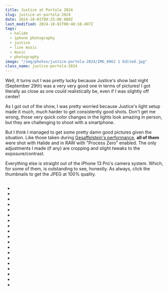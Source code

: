 ```yaml
---
title: Justice at Portola 2024
slug: justice-at-portola-2024
date: 2024-10-01T00:25:00.000Z
last_modified: 2024-10-01T00:48:10.497Z
tags:
  - halide
  - iphone photography
  - justice
  - live music
  - music
  - photography
image: "/img/photos/justice-portola-2024/IMG_6962 1 Edited.jpg"
class_name: justice-portola-2024
---
```


Well, it turns out I was pretty lucky because Justice's show last night (September 29th) was a very very good one in terms of pictures! I got literally as close as one could realistically be, even if I was slightly off center!

As I got out of the show, I was pretty worried because Justice's light setup made it much, _much_ harder to get consistently good shots. Don't get me wrong, those very quick color changes in the lights look amazing in person, but they are challenging to shoot with a smartphone.

But I think I managed to get some pretty damn good pictures given the situation. Like those taken during [Gesaffelstein's performance](https://damien.zone/shot-on-iphone-with-halide-gesaffelstein-at-portola-2024/), **all of them** were shot with Halide and in RAW with "Process Zero" enabled. The only adjustments I made (if any) are cropping and slight tweaks to the exposure/contrast.

Everything else is straight out of the iPhone 13 Pro's camera system. Which, for some of them, is outstanding to see, honestly. As always, click the thumbnails to get the JPEG at 100% quality.

<div class="big-image"><a href="/img/photos/justice-portola-2024/IMG_6962 1 Edited.jpg"><img loading="lazy" decoding="async" src="/img/photos/justice-portola-2024/thumbs/IMG_6962 1 Edited.jpg" alt=""></a></div>
<div class="gallery">
  <ul>
    <li><a href="/img/photos/justice-portola-2024/IMG_7071 2 Edited.jpg"><img loading="lazy" decoding="async" src="/img/photos/justice-portola-2024/thumbs/IMG_7071 2 Edited.jpg" alt=""></a></li>
    <li><a href="/img/photos/justice-portola-2024/IMG_7073 3 Edited.jpg"><img loading="lazy" decoding="async" src="/img/photos/justice-portola-2024/thumbs/IMG_7073 3 Edited.jpg" alt=""></a></li>
    <li><a href="/img/photos/justice-portola-2024/IMG_7081 4 Edited.jpg"><img loading="lazy" decoding="async" src="/img/photos/justice-portola-2024/thumbs/IMG_7081 4 Edited.jpg" alt=""></a></li>
    <li><a href="/img/photos/justice-portola-2024/IMG_7085 5 Edited.jpg"><img loading="lazy" decoding="async" src="/img/photos/justice-portola-2024/thumbs/IMG_7085 5 Edited.jpg" alt=""></a></li>
    <li><a href="/img/photos/justice-portola-2024/IMG_7089 6 Edited.jpg"><img loading="lazy" decoding="async" src="/img/photos/justice-portola-2024/thumbs/IMG_7089 6 Edited.jpg" alt=""></a></li>
    <li><a href="/img/photos/justice-portola-2024/IMG_7092 7 Edited.jpg"><img loading="lazy" decoding="async" src="/img/photos/justice-portola-2024/thumbs/IMG_7092 7 Edited.jpg" alt=""></a></li>
    <li><a href="/img/photos/justice-portola-2024/IMG_7103 8 Edited.jpg"><img loading="lazy" decoding="async" src="/img/photos/justice-portola-2024/thumbs/IMG_7103 8 Edited.jpg" alt=""></a></li>
    <li><a href="/img/photos/justice-portola-2024/IMG_7117 9 Edited.jpg"><img loading="lazy" decoding="async" src="/img/photos/justice-portola-2024/thumbs/IMG_7117 9 Edited.jpg" alt=""></a></li>
    <li><a href="/img/photos/justice-portola-2024/IMG_7125 10 Edited.jpg"><img loading="lazy" decoding="async" src="/img/photos/justice-portola-2024/thumbs/IMG_7125 10 Edited.jpg" alt=""></a></li>
    <li><a href="/img/photos/justice-portola-2024/IMG_7165 11 Edited.jpg"><img loading="lazy" decoding="async" src="/img/photos/justice-portola-2024/thumbs/IMG_7165 11 Edited.jpg" alt=""></a></li>
    <li><a href="/img/photos/justice-portola-2024/IMG_7317 12 Edited.jpg"><img loading="lazy" decoding="async" src="/img/photos/justice-portola-2024/thumbs/IMG_7317 12 Edited.jpg" alt=""></a></li>
    <li><a href="/img/photos/justice-portola-2024/IMG_7319 13 Edited.jpg"><img loading="lazy" decoding="async" src="/img/photos/justice-portola-2024/thumbs/IMG_7319 13 Edited.jpg" alt=""></a></li>
    <li><a href="/img/photos/justice-portola-2024/IMG_7453 14 Edited.jpg"><img loading="lazy" decoding="async" src="/img/photos/justice-portola-2024/thumbs/IMG_7453 14 Edited.jpg" alt=""></a></li>
    <li><a href="/img/photos/justice-portola-2024/IMG_7464 15 Edited.jpg"><img loading="lazy" decoding="async" src="/img/photos/justice-portola-2024/thumbs/IMG_7464 15 Edited.jpg" alt=""></a></li>
    <li><a href="/img/photos/justice-portola-2024/IMG_7467 16 Edited.jpg"><img loading="lazy" decoding="async" src="/img/photos/justice-portola-2024/thumbs/IMG_7467 16 Edited.jpg" alt=""></a></li>
    <li><a href="/img/photos/justice-portola-2024/IMG_7468 17 Edited.jpg"><img loading="lazy" decoding="async" src="/img/photos/justice-portola-2024/thumbs/IMG_7468 17 Edited.jpg" alt=""></a></li>
    <li><a href="/img/photos/justice-portola-2024/IMG_7494 18 Edited.jpg"><img loading="lazy" decoding="async" src="/img/photos/justice-portola-2024/thumbs/IMG_7494 18 Edited.jpg" alt=""></a></li>
    <li><a href="/img/photos/justice-portola-2024/IMG_7506 19 Edited.jpg"><img loading="lazy" decoding="async" src="/img/photos/justice-portola-2024/thumbs/IMG_7506 19 Edited.jpg" alt=""></a></li>
    <li><a href="/img/photos/justice-portola-2024/IMG_7539 20 Edited.jpg"><img loading="lazy" decoding="async" src="/img/photos/justice-portola-2024/thumbs/IMG_7539 20 Edited.jpg" alt=""></a></li>
  </ul>
</div>
